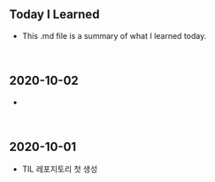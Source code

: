 ## Today I Learned
* This .md file is a summary of what I learned today.
</br>

## 2020-10-02
* 
</br>

## 2020-10-01
* TIL 레포지토리 첫 생성
</br>
